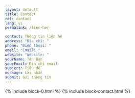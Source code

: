 ```yaml
---
layout: default
title: Contact
ref: contact
lang: vi
permalink: /lien-he/

contact: Thông tin liên hệ
address: "Địa chỉ: "
phone: "Điện thoại: "
email: "Email: "
website: "Website: "
yourName: Tên bạn
yourEmail: Địa chỉ email
subject: Tiêu đề
message: Lời nhắn
submit: Gửi thông tin
---
```


{% include block-0.html %}
{% include block-contact.html %}